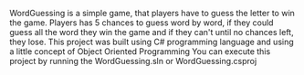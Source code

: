 WordGuessing is a simple game, that players have to guess the letter to win the game. Players has 5 chances to guess word by word, if they could guess all the word they win the game and if they can't until no chances left, they lose. 
This project was built using C# programming language and using a little concept of Object Oriented Programming
You can execute this project by running the WordGuessing.sln or WordGuessing.csproj
